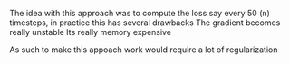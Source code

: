 The idea with this approach was to compute the loss say every 50 (n) timesteps,
in practice this has several drawbacks
 The gradient becomes really unstable
 Its really memory expensive

As such to make this appoach work would require a lot of regularization
